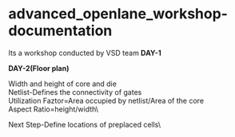 # advanced_openlane_workshop-documentation
Its a workshop conducted by VSD team
**DAY-1**








**DAY-2(Floor plan)**

Width and height of core and die\
Netlist-Defines the connectivity of gates\
Utilization Faztor=Area occupied by netlist/Area of the core\
Aspect Ratio=height/width\

Next Step-Define locations of preplaced cells\


